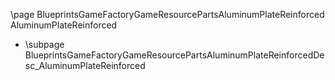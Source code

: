 \page BlueprintsGameFactoryGameResourcePartsAluminumPlateReinforced AluminumPlateReinforced
- \subpage BlueprintsGameFactoryGameResourcePartsAluminumPlateReinforcedDesc_AluminumPlateReinforced

